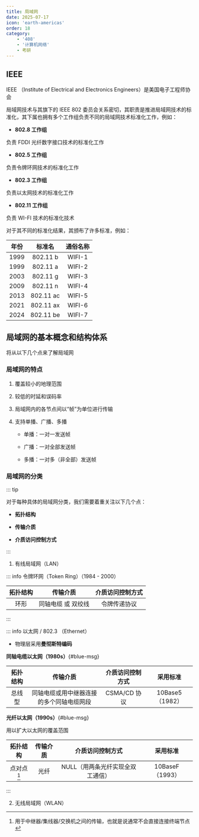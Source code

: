 ```yaml
---
title: 局域网
date: 2025-07-17
icon: 'earth-americas'
order: 18
category: 
    - '408'
    - '计算机网络'
    - 考研
---
```


## IEEE

IEEE （Institute of Electrical and Electronics Engineers）是美国电子工程师协会

局域网技术与其旗下的 IEEE 802 委员会关系密切，其职责是推进局域网技术的标准化，其下属也拥有多个工作组负责不同的局域网技术标准化工作，例如：

- **802.8 工作组**

负责 FDDI 光纤数字接口技术的标准化工作

- **802.5 工作组**

负责令牌环网技术的标准化工作

- **802.3 工作组**

负责以太网技术的标准化工作

- **802.11 工作组**

负责 WI-FI 技术的标准化技术

对于其不同的标准化结果，其颁布了许多标准，例如：

| 年份 | 标准名 | 通俗名称 |
| :---: | :---: | :---: |
| 1999 | 802.11 b | WIFI-1 |
| 1999 | 802.11 a | WIFI-2 |
| 2003 | 802.11 g | WIFI-3 |
| 2009 | 802.11 n | WIFI-4 |
| 2013 | 802.11 ac | WIFI-5 |
| 2021 | 802.11 ax | WIFI-6 |
| 2024 | 802.11 be | WIFI-7 |

## 局域网的基本概念和结构体系

将从以下几个点来了解局域网

### 局域网的特点

1. 覆盖较小的地理范围

2. 较低的时延和误码率

3. 局域网内的各节点间以“帧”为单位进行传输

4. 支持单播、广播、多播

    - 单播：一对一发送帧

    - 广播：一对全部发送帧

    - 多播：一对多（非全部）发送帧

### 局域网的分类

::: tip

对于每种具体的局域网分类，我们需要着重关注以下几个点：

- **拓扑结构**

- **传输介质**

- **介质访问控制方式**

:::

1. 有线局域网（LAN）

::: info 令牌环网（Token Ring）（1984 - 2000）

| 拓扑结构 | 传输介质 | 介质访问控制方式 |
| :---: | :---: | :---: |
| 环形 | 同轴电缆 或 双绞线 | 令牌传递协议 |

:::

::: info 以太网 / 802.3 （Ethernet）

- 物理层采用**曼彻斯特编码**

**同轴电缆以太网（1980s）**{#blue-msg}

| 拓扑结构 | 传输介质 | 介质访问控制方式 | 采用标准 |
| :---: | :---: | :---: | :---: |
| 总线型 | 同轴电缆或用中继器连接的多个同轴电缆网段 |  CSMA/CD 协议 | 10Base5（1982） |

**光纤以太网（1990s）**{#blue-msg}

用以扩大以太网的覆盖范围

| 拓扑结构 | 传输介质 | 介质访问控制方式 | 采用标准 |
| :---: | :---: | :---: | :---: |
| 点对点[^1] | 光纤 | NULL（用两条光纤实现全双工通信） | 10BaseF（1993） |

[^1]: 用于中继器/集线器/交换机之间的传输，也就是说通常不会直接连接终端节点

:::

2. 无线局域网（WLAN）

